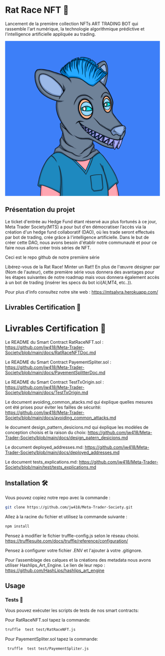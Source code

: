 # Rat Race NFT :rat:

Lancement de la première collection NFTs ART TRADING BOT qui rassemble l'art numérique, la technologie algorithmique prédictive et l'intelligence artificielle appliquée au trading.

![](https://github.com/jw418/Meta-Trader-Society/blob/main/logo.png)

## Présentation du projet

Le ticket d'entrée au Hedge Fund étant réservé aux plus fortunés à ce jour, Meta Trader Society(MTS) a pour but d'en démocratiser l’accès via la création d'un hedge fund collaboratif (DAO), où les trade seront effectués par bot de trading, crée grâce à l'intelligence artificielle.
Dans le but de créer cette DAO, nous avons besoin d'établir notre communauté et pour ce faire nous allons créer trois séries de NFT.

Ceci est le repo github de notre première série 

Libérez-vous de la Rat Race! Minter un Rat!! En plus de l'œuvre désigner par (Nom de l'auteur), cette première série vous donnera des avantages pour les étapes suivantes de notre roadmap mais vous donnera également accès à un bot de trading (insérer les specs du bot ici(AI,MT4, etc..)).

Pour plus d'info consultez notre site web : https://mtsalyra.herokuapp.com/

## Livrables Certification :file_folder:
# Livrables Certification :file_folder:

Le README du Smart Contract RatRaceNFT.sol :
https://github.com/jw418/Meta-Trader-Society/blob/main/docs/RatRaceNFTDoc.md

Le README du Smart Contract PayementSpliter.sol :
https://github.com/jw418/Meta-Trader-Society/blob/main/docs/PayementSplitterDoc.md

Le README du Smart Contract TestTxOrigin.sol :
https://github.com/jw418/Meta-Trader-Society/blob/main/docs/TestTxOrigin.md

Le document avoiding_common_atacks.md qui éxplique quelles mesures ont été prises pour éviter les failles de sécurité:
https://github.com/jw418/Meta-Trader-Society/blob/main/docs/avoiding_common_attacks.md

le document design_pattern_desicions.md qui éxplique les modèles de conception choisis et la raison du choix:
https://github.com/jw418/Meta-Trader-Society/blob/main/docs/design_patern_desicions.md

Le document deployed_addresses.md:
https://github.com/jw418/Meta-Trader-Society/blob/main/docs/deployed_addresses.md

Le document tests_explications.md:
https://github.com/jw418/Meta-Trader-Society/blob/main/test/tests_explications.md
## Installation 🛠️

Vous pouvez copiez notre repo avec la commande : 
```sh
git clone https://github.com/jw418/Meta-Trader-Society.git
```

Allez à la racine du fichier et utilisez la commande suivante :
```sh
npm install
```

Pensez à modifier le fichier truffle-config.js selon le réseau choisi.
https://trufflesuite.com/docs/truffle/reference/configuration/

Pensez à configurer votre fichier .ENV et l'ajouter à votre .gitignore.

Pour l’assemblage des calques et la créations des metadata nous avons 
utiliser Hashlips_Art_Engine.
Le lien de leur repo : https://github.com/HashLips/hashlips_art_engine

## Usage


### Tests :test_tube:

Vous pouvez exécuter les scripts de tests de nos smart contracts:

Pour RatRaceNFT.sol tapez la commande:
```sh
truffle  test test/RatRaceNFT.js
```
Pour PayementSpliter.sol tapez la commande:
```sh
 truffle  test test/PayementSpliter.js
```